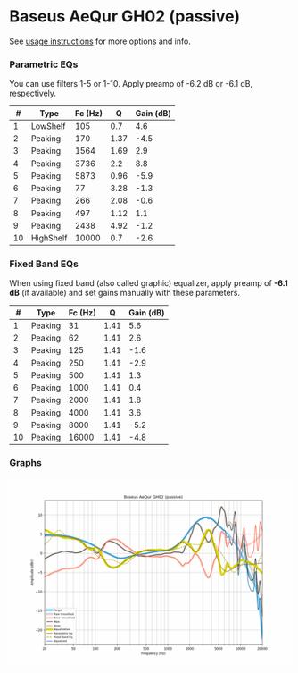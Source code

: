 # Baseus AeQur GH02 (passive)
See [usage instructions](https://github.com/jaakkopasanen/AutoEq#usage) for more options and info.

### Parametric EQs
You can use filters 1-5 or 1-10. Apply preamp of -6.2 dB or -6.1 dB, respectively.

|   # | Type      |   Fc (Hz) |    Q |   Gain (dB) |
|-----|-----------|-----------|------|-------------|
|   1 | LowShelf  |       105 | 0.7  |         4.6 |
|   2 | Peaking   |       170 | 1.37 |        -4.5 |
|   3 | Peaking   |      1564 | 1.69 |         2.9 |
|   4 | Peaking   |      3736 | 2.2  |         8.8 |
|   5 | Peaking   |      5873 | 0.96 |        -5.9 |
|   6 | Peaking   |        77 | 3.28 |        -1.3 |
|   7 | Peaking   |       266 | 2.08 |        -0.6 |
|   8 | Peaking   |       497 | 1.12 |         1.1 |
|   9 | Peaking   |      2438 | 4.92 |        -1.2 |
|  10 | HighShelf |     10000 | 0.7  |        -2.6 |

### Fixed Band EQs
When using fixed band (also called graphic) equalizer, apply preamp of **-6.1 dB** (if available) and set gains manually with these parameters.

|   # | Type    |   Fc (Hz) |    Q |   Gain (dB) |
|-----|---------|-----------|------|-------------|
|   1 | Peaking |        31 | 1.41 |         5.6 |
|   2 | Peaking |        62 | 1.41 |         2.6 |
|   3 | Peaking |       125 | 1.41 |        -1.6 |
|   4 | Peaking |       250 | 1.41 |        -2.9 |
|   5 | Peaking |       500 | 1.41 |         1.3 |
|   6 | Peaking |      1000 | 1.41 |         0.4 |
|   7 | Peaking |      2000 | 1.41 |         1.8 |
|   8 | Peaking |      4000 | 1.41 |         3.6 |
|   9 | Peaking |      8000 | 1.41 |        -5.2 |
|  10 | Peaking |     16000 | 1.41 |        -4.8 |

### Graphs
![](./Baseus%20AeQur%20GH02%20(passive).png)
